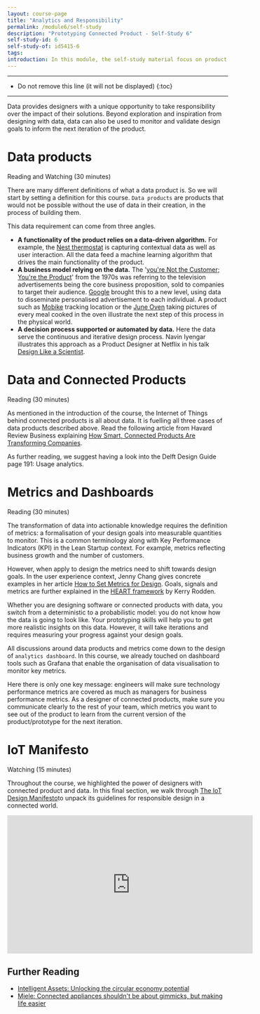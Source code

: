 ```yaml
---
layout: course-page
title: "Analytics and Responsibility"
permalink: /module6/self-study
description: "Prototyping Connected Product - Self-Study 6"
self-study-id: 6
self-study-of: id5415-6
tags:
introduction: In this module, the self-study material focus on product analytics. Zooming out from one prototype to a fleet of products, we will explore what makes a 'data product' and how data can be used in different ways depending on the lens and scale. In this context, we will touch on designers' responsibilities regarding privacy.
---
```


---

* Do not remove this line (it will not be displayed)
{:toc}

---



Data provides designers with a unique opportunity to take responsibility over the impact of their solutions. Beyond exploration and inspiration from designing with data, data can also be used to monitor and validate design goals to inform the next iteration of the product.

# Data products

<span class="mdi mdi-text-box-outline"></span> Reading and <span class="mdi mdi-video"></span> Watching (30 minutes)

There are many different definitions of what a data product is. So we will start by setting a definition for this course. `Data products` are products that would not be possible without the use of data in their creation, in the process of building them.

This data requirement can come from three angles.

* **A functionality of the product relies on a data-driven algorithm.** For example, the [Nest thermostat](https://nest.com/) is capturing contextual data as well as user interaction. All the data feed a machine learning algorithm that drives the main functionality of the product.
* **A business model relying on the data.** The '[you're Not the Customer; You're the Product](https://quoteinvestigator.com/2017/07/16/product/)' from the 1970s was referring to the television advertisements being the core business proposition, sold to companies to target their audience. [Google](https://ads.google.com/home/) brought this to a new level, using data to disseminate personalised advertisement to each individual. A product such as [Mobike](https://mobike.com/global/) tracking location or the [June Oven](https://juneoven.com/) taking pictures of every meal cooked in the oven illustrate the next step of this process in the physical world.
* **A decision process supported or automated by data.** Here the data serve the continuous and iterative design process. Navin Iyengar illustrates this approach as a Product Designer at Netflix in his talk [Design Like a Scientist](https://www.youtube.com/watch?v=XRd6Ddn4ZSY).

# Data and Connected Products

<span class="mdi mdi-text-box-outline"></span> Reading (30 minutes)

As mentioned in the introduction of the course, the Internet of Things behind connected products is all about data. It is fuelling all three cases of data products described above. Read the following article from Havard Review Business explaining [How Smart, Connected Products Are Transforming Companies](https://hbr.org/2015/10/how-smart-connected-products-are-transforming-companies).

As further reading, we suggest having a look into the Delft Design Guide page 191: Usage analytics.

# Metrics and Dashboards

<span class="mdi mdi-text-box-outline"></span> Reading (30 minutes)

The transformation of data into actionable knowledge requires the definition of metrics: a formalisation of your design goals into measurable quantities to monitor. This is a common terminology along with Key Performance Indicators (KPI) in the Lean Startup context. For example, metrics reflecting business growth and the number of customers. 

However, when apply to design the metrics need to shift towards design goals. In the user experience context, Jenny Chang gives concrete examples in her article [How to Set Metrics for Design](https://amplitude.com/blog/how-to-set-metrics-for-design). Goals, signals and metrics are further explained in the [HEART framework](https://library.gv.com/how-to-choose-the-right-ux-metrics-for-your-product-5f46359ab5be) by Kerry Rodden.

Whether you are designing software or connected products with data, you switch from a deterministic to a probabilistic model: you do not know how the data is going to look like. Your prototyping skills will help you to get more realistic insights on this data. However, it will take iterations and requires measuring your progress against your design goals.

All discussions around data products and metrics come down to the design of `analytics dashboard`. In this course, we already touched on dashboard tools such as Grafana that enable the organisation of data visualisation to monitor key metrics.

Here there is only one key message: engineers will make sure technology performance metrics are covered as much as managers for business performance metrics. As a designer of connected products, make sure you communicate clearly to the rest of your team, which metrics you want to see out of the product to learn from the current version of the product/prototype for the next iteration.

# IoT Manifesto

<span class="mdi mdi-video"></span> Watching (15 minutes)

Throughout the course, we highlighted the power of designers with connected product and data. In this final section, we walk through [The IoT Design Manifesto](https://www.iotmanifesto.com/)to unpack its guidelines for responsible design in a connected world.

<iframe width="560" height="315" src="https://www.youtube-nocookie.com/embed/rg3poNvpAHg" frameborder="0" allow="accelerometer; autoplay; clipboard-write; encrypted-media; gyroscope; picture-in-picture" allowfullscreen></iframe>

## Further Reading

* [Intelligent Assets: Unlocking the circular economy potential](https://www.ellenmacarthurfoundation.org/publications/intelligent-assets)
* [Miele: Connected appliances shouldn't be about gimmicks, but making life easier](https://www.pocket-lint.com/smart-home/news/127242-miele-connected-appliances-shouldn-t-be-about-gimmicks-but-making-life-easier)
